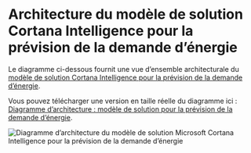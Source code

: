 <properties
	pageTitle="Architecture du modèle de solution Cortana Intelligence pour la prévision de la demande d’énergie | Microsoft Azure"
	description="Architecture du modèle de solution Microsoft Cortana Intelligence qui permet de prévoir la demande d’une société de service public."
	keywords="accélérateur de solution;analyses cortana;prévision d’énergie"
	services="cortana-analytics"
	documentationCenter=""
	authors="garyericson"
	manager="jhubbard"
	editor="cgronlun"/>

<tags
	ms.service="cortana-analytics"
	ms.workload="data-services"
	ms.tgt_pltfrm="na"
	ms.devlang="na"
	ms.topic="article"
	ms.date="11/19/2015"
	ms.author="garye" />

# Architecture du modèle de solution Cortana Intelligence pour la prévision de la demande d’énergie

Le diagramme ci-dessous fournit une vue d’ensemble architecturale du [modèle de solution Cortana Intelligence pour la prévision de la demande d’énergie](cortana-analytics-playbook-demand-forecasting-energy.md).

Vous pouvez télécharger une version en taille réelle du diagramme ici : [Diagramme d’architecture : modèle de solution pour la prévision de la demande d’énergie](http://download.microsoft.com/download/1/9/B/19B815F0-D1B0-4F67-AED3-A40544225FD1/ca-topologies-energy-forecasting.png).

![Diagramme d’architecture du modèle de solution Microsoft Cortana Intelligence pour la prévision de la demande d’énergie][image]

[image]: ./media/cortana-analytics-architecture-demand-forecasting-energy/ca-topologies-energy-forecasting.png

<!---HONumber=AcomDC_0921_2016-->